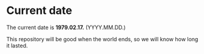 # Current date

The current date is **1979.02.17.** (YYYY.MM.DD.)

This repository will be good when the world ends, so we will know how long it lasted.